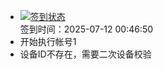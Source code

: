 - [![签到状态](https://github.com/womade/Cloud189-Actions/actions/workflows/main.yml/badge.svg?branch=main)](https://github.com/womade/Cloud189-Actions/actions/workflows/main.yml) <br> 签到时间：2025-07-12 00:46:50
- 开始执行帐号1
- 设备ID不存在，需要二次设备校验
